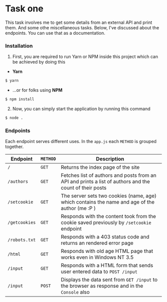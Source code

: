 # Task one

This task involves me to get some details from an external API and print them. And some othe miscellaneous tasks. Below, I've discussed about the endpoints. You can use that as a documentation.

### Installation

1. First, you are required to run Yarn or NPM inside this project which can be achieved by doing this

- **Yarn**
```bash
$ yarn
```

- ...or for folks using **NPM**
```bash
$ npm install
```

2. Now, you can simply start the application by running this command

```bash
$ node .
```

### Endpoints

Each endpoint serves different uses. In the `app.js` each `METHOD` is grouped together.

| Endpoint      | `METHOD` | Description                                                                                             |
|---------------|----------|---------------------------------------------------------------------------------------------------------|
| `/`           | `GET`    | Returns the index page of the site                                                                      |
| `/authors`    | `GET`    | Fetches list of authors and posts from an API and prints a list of authors and the count of their posts |
| `/setcookie`  | `GET`    | The server sets two cookies (name, age) which contains the name and age of the author (me :P )          |
| `/getcookies` | `GET`    | Responds with the content took from the cookie saved previously by `/setcookie` endpoint                |
| `/robots.txt` | `GET`    | Responds with a 403 status code and returns an rendered error page                                      |
| `/html`       | `GET`    | Responds with old age HTML page that works even in Windows NT 3.5                                       |
| `/input`      | `GET`    | Responds with a HTML form that sends user entered data to `POST /input`                                 |
| `/input`      | `POST`   | Displays the data sent from `GET /input` to the browser as response and in the `Console` also           |